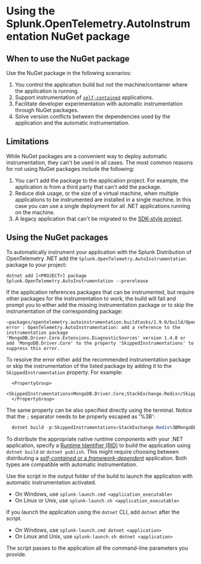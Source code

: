 # Using the Splunk.OpenTelemetry.AutoInstrumentation NuGet package

## When to use the NuGet package

Use the NuGet package in the following scenarios:

1. You control the application build but not the machine/container where
  the application is running.
2. Support instrumentation of [`self-contained`](https://learn.microsoft.com/en-us/dotnet/core/deploying/#publish-self-contained)
  applications.
3. Facilitate developer experimentation with automatic instrumentation through
  NuGet packages.
4. Solve version conflicts between the dependencies used by the application and the
  automatic instrumentation.

## Limitations

While NuGet packages are a convenient way to deploy automatic
instrumentation, they can't be used in all cases. The most common
reasons for not using NuGet packages include the following:

1. You can't add the package to the application project. For example,
the application is from a third party that can't add the package.
2. Reduce disk usage, or the size of a virtual machine, when multiple applications
to be instrumented are installed in a single machine. In this case you can use
a single deployment for all .NET applications running on the machine.
3. A legacy application that can't be migrated to the [SDK-style project](https://learn.microsoft.com/en-us/nuget/resources/check-project-format#check-the-project-format).

## Using the NuGet packages

To automatically instrument your application with the Splunk Distribution
of OpenTelemetry .NET add
the `Splunk.OpenTelemetry.AutoInstrumentation` package to your project:

```terminal
dotnet add [<PROJECT>] package Splunk.OpenTelemetry.AutoInstrumentation --prerelease
```

If the application references packages that can be instrumented, but require
other packages for the instrumentation to work, the build will fail and prompt
you to either add the missing instrumentation package or to skip the
instrumentation of the corresponding package:

```terminal
~packages/opentelemetry.autoinstrumentation.buildtasks/1.9.0/build/OpenTelemetry.AutoInstrumentation.BuildTasks.targets(29,5): error : OpenTelemetry.AutoInstrumentation: add a reference to the instrumentation package 'MongoDB.Driver.Core.Extensions.DiagnosticSources' version 1.4.0 or add 'MongoDB.Driver.Core' to the property 'SkippedInstrumentations' to suppress this error.
```

To resolve the error either add the recommended instrumentation package or skip
the instrumentation of the listed package by adding it to the `SkippedInstrumentation`
property. For example:

```csproj
  <PropertyGroup>
    <SkippedInstrumentations>MongoDB.Driver.Core;StackExchange.Redis</SkippedInstrumentations>
  </PropertyGroup>
```

The same property can be also specified directly using the terminal.
Notice that the `;` separator needs to be properly escaped as '%3B':

```powershell
  dotnet build -p:SkippedInstrumentations=StackExchange.Redis%3BMongoDB.Driver.Core
```

To distribute the appropriate native runtime components with your .NET application,
specify a [Runtime Identifier (RID)](https://learn.microsoft.com/en-us/dotnet/core/rid-catalog)
to build the application using `dotnet build` or `dotnet publish`. This might
require choosing between distributing a
[_self-contained_ or a _framework-dependent_](https://learn.microsoft.com/en-us/dotnet/core/deploying/)
application. Both types are compatible with automatic instrumentation.

Use the script in the output folder of the build to launch the
application with automatic instrumentation activated.

- On Windows, use `splunk-launch.cmd <application_executable>`
- On Linux or Unix, use `splunk-launch.sh <application_executable>`

If you launch the application using the `dotnet` CLI, add `dotnet` after the script.

- On Windows, use `splunk-launch.cmd dotnet <application>`
- On Linux and Unix, use `splunk-launch.sh dotnet <application>`

The script passes to the application all the command-line parameters you provide.
